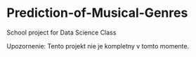 # Prediction-of-Musical-Genres
School project for Data Science Class

Upozornenie: Tento projekt nie je kompletny v tomto momente.

